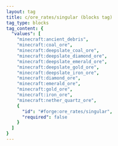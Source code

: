 ```yaml
---
layout: tag
title: c/ore_rates/singular (blocks tag)
tag_type: blocks
tag_content: {
  "values": [
    "minecraft:ancient_debris",
    "minecraft:coal_ore",
    "minecraft:deepslate_coal_ore",
    "minecraft:deepslate_diamond_ore",
    "minecraft:deepslate_emerald_ore",
    "minecraft:deepslate_gold_ore",
    "minecraft:deepslate_iron_ore",
    "minecraft:diamond_ore",
    "minecraft:emerald_ore",
    "minecraft:gold_ore",
    "minecraft:iron_ore",
    "minecraft:nether_quartz_ore",
    {
      "id": "#forge:ore_rates/singular",
      "required": false
    }
  ]
}
---
```

